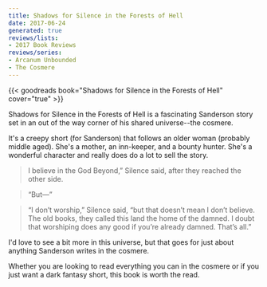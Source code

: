 ```yaml
---
title: Shadows for Silence in the Forests of Hell
date: 2017-06-24
generated: true
reviews/lists:
- 2017 Book Reviews
reviews/series:
- Arcanum Unbounded
- The Cosmere
---
```

{{< goodreads book="Shadows for Silence in the Forests of Hell" cover="true" >}}

Shadows for Silence in the Forests of Hell is a fascinating Sanderson story set in an out of the way corner of his shared universe--the cosmere.  

It's a creepy short (for Sanderson) that follows an older woman (probably middle aged). She's a mother, an inn-keeper, and a bounty hunter. She's a wonderful character and really does do a lot to sell the story.  

<!--more-->

> I believe in the God Beyond,” Silence said, after they reached the other side.

> “But—”

> “I don’t worship,” Silence said, “but that doesn’t mean I don’t believe. The old books, they called this land the home of the damned. I doubt that worshiping does any good if you’re already damned. That’s all.”

I'd love to see a bit more in this universe, but that goes for just about anything Sanderson writes in the cosmere.  

Whether you are looking to read everything you can in the cosmere or if you just want a dark fantasy short, this book is worth the read.


